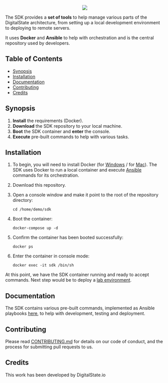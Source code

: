 <p align="center"><a href="http://digitalstate.ca" target="_blank">
    <img src="https://avatars3.githubusercontent.com/u/12055994?s=200&v=4">
</a></p>

The SDK provides a **set of tools** to help manage various parts of the DigitalState architecture, from setting up a local development environment to deploying to remote servers.

It uses **Docker** and **Ansible** to help with orchestration and is the central repository used by developers.

## Table of Contents

- [Synopsis](#synopsis)
- [Installation](#installation)
- [Documentation](#documentation)
- [Contributing](#contributing)
- [Credits](#credits)

## Synopsis

1. **Install** the requirements (Docker).
2. **Download** the SDK repository to your local machine.
3. **Boot** the SDK container and **enter** the console.
4. **Execute** pre-built commands to help with various tasks.

## Installation

1. To begin, you will need to install Docker (for [Windows](https://www.docker.com/docker-windows) / for [Mac](https://docs.docker.com/docker-for-mac)). The SDK uses Docker to run a local container and execute [Ansible](https://www.ansible.com) commands for its orchestration.

2. Download this repository.

3. Open a console window and make it point to the root of the repository directory:

   ```
   cd /home/demo/sdk
   ```

4. Boot the container:

   ```
   docker-compose up -d
   ```

5. Confirm the container has been booted successfully:

   ```
   docker ps
   ```

6. Enter the container in console mode:

   ```
   docker exec -it sdk /bin/sh
   ```

At this point, we have the SDK container running and ready to accept commands. Next step would be to deploy a [lab environment](resource/orchestration/lab/index.md).

## Documentation

The SDK contains various pre-built commands, implemented as Ansible playbooks [here](resource/orchestration/index.md), to help with development, testing and deployment.

## Contributing

Please read [CONTRIBUTING.md](CONTRIBUTING.md) for details on our code of conduct, and the process for submitting pull requests to us.

## Credits

This work has been developed by DigitalState.io
